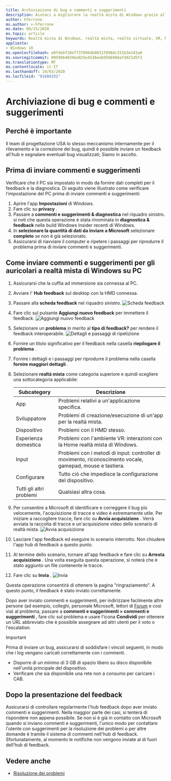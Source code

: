 ```yaml
---
title: Archiviazione di bug e commenti e suggerimenti
description: Aiutaci a migliorare la realtà mista di Windows grazie alla presentazione di commenti e suggerimenti usando le categorie corrette nell'App Hub di feedback.
author: hferrone
ms.author: v-hferrone
ms.date: 09/15/2020
ms.topic: article
keywords: Realtà mista di Windows, realtà mista, realtà virtuale, VR, MR, feedback, Hub feedback, bug
appliesto:
- Windows 10
ms.openlocfilehash: e0fdebf10ef7370964b0831f898dc151b3e243a0
ms.sourcegitcommit: 09599b4034be825e4536eeb9566968afd021d5f3
ms.translationtype: MT
ms.contentlocale: it-IT
ms.lasthandoff: 10/03/2020
ms.locfileid: "91684332"
---
```

# <a name="filing-bugs-and-feedback"></a>Archiviazione di bug e commenti e suggerimenti

## <a name="why-its-important"></a>Perché è importante

Il team di progettazione USA lo stesso meccanismo internamente per il rilevamento e la correzione dei bug, quindi è possibile inviare un feedback all'hub e segnalare eventuali bug visualizzati; Siamo in ascolto.

## <a name="before-you-file-feedback"></a>Prima di inviare commenti e suggerimenti

Verificare che il PC sia impostato in modo da fornire dati completi per il feedback e la diagnostica. Di seguito viene illustrato come verificare l'impostazione del PC prima di inviare commenti e suggerimenti:
1. Aprire l'app **Impostazioni** di Windows.
2. Fare clic su **privacy** .
3. Passare a **commenti e suggerimenti & diagnostica** nel riquadro sinistro. si noti che questa operazione è stata rinominata in **diagnostica & feedback** nelle build Windows Insider recenti di Windows.
4. In **selezionare la quantità di dati da inviare a Microsoft** selezionare **completo** se non è già selezionato.
5. Assicurarsi di riavviare il computer e ripetere i passaggi per riprodurre il problema prima di inviare commenti e suggerimenti.

## <a name="how-to-file-feedback-for-windows-mixed-reality-immersive-headsets-on-pc"></a>Come inviare commenti e suggerimenti per gli auricolari a realtà mista di Windows su PC
1. Assicurarsi che la cuffia ad immersione sia connessa al PC.
2. Avviare l' **Hub feedback** sul desktop con la HMD connessa.
3. Passare alla **scheda feedback** nel riquadro sinistro. ![Scheda feedback](images/feedback1.png) 
4. Fare clic sul pulsante **Aggiungi nuovo feedback** per immettere il feedback. ![Aggiungi nuovo feedback](images/feedback2.png)
5. Selezionare un **problema** in merito al **tipo di feedback?** per rendere il feedback interoperabile. ![Dettagli e passaggi di ripetizione](images/feedback3.png)
6. Fornire un titolo significativo per il feedback nella casella **riepilogare il problema** .
7. Fornire i dettagli e i passaggi per riprodurre il problema nella casella **fornire maggiori dettagli** .
8. Selezionare **realtà mista** come categoria superiore e quindi scegliere una sottocategoria applicabile:

   | Subcategory      | Descrizione                                                                           |
   |------------------|---------------------------------------------------------------------------------------|
   | App             | Problemi relativi a un'applicazione specifica.                                                   |
   | Sviluppatore        | Problemi di creazione/esecuzione di un'app per la realtà mista.                               |
   | Dispositivo           | Problemi con il HMD stesso.                                                           |
   | Esperienza domestica  | Problemi con l'ambiente VR: interazioni con la Home realtà mista di Windows.    |
   | Input            | Problemi con i metodi di input: controller di movimento, riconoscimento vocale, gamepad, mouse e tastiera.|
   | Configurare           | Tutto ciò che impedisce la configurazione del dispositivo.                           |
   | Tutti gli altri problemi | Qualsiasi altra cosa.                                                                        |


9. Per consentire a Microsoft di identificare e correggere il bug più velocemente, l'acquisizione di tracce e video è estremamente utile. Per iniziare a raccogliere tracce, fare clic su **Avvia acquisizione** . Verrà avviata la raccolta di tracce e un'acquisizione video dello scenario di realtà mista. ![ Avvia acquisizione](images/feedback4.png)
10. Lasciare l'app feedback ed eseguire lo scenario interrotto. Non chiudere l'app hub di feedback a questo punto.
11. Al termine dello scenario, tornare all'app feedback e fare clic su **Arresta acquisizione** . Una volta eseguita questa operazione, si noterà che è stato aggiunto un file contenente le tracce.
12. Fare clic su **Invia** . ![ Invia](images/feedback5.png)

Questa operazione consentirà di ottenere la pagina "ringraziamento". A questo punto, il feedback è stato inviato correttamente. 

Dopo aver inviato commenti e suggerimenti, per indirizzare facilmente altre persone (ad esempio, colleghi, personale Microsoft, lettori di [Forum](https://forums.hololens.com/) e così via) al problema, passare a **commenti e suggerimenti > commenti e suggerimenti** , fare clic sul problema e usare l'icona **Condividi** per ottenere un URL abbreviato che è possibile assegnare ad altri utenti per il voto o l'escalation.

> [!IMPORTANT]
> Prima di inviare un bug, assicurarsi di soddisfare i vincoli seguenti, in modo che i log vengano caricati correttamente con i commenti.
>    * Disporre di un minimo di 3 GB di spazio libero su disco disponibile nell'unità principale del dispositivo.
>    * Verificare che sia disponibile una rete non a consumo per caricare i CAB.


## <a name="after-filing-feedback"></a>Dopo la presentazione del feedback

Assicurarsi di controllare regolarmente l'hub feedback dopo aver inviato commenti e suggerimenti. Nella maggior parte dei casi, si tenterà di rispondere non appena possibile. Se non si è già in contatto con Microsoft quando si inviano commenti e suggerimenti, l'unico modo per contattare l'utente con suggerimenti per la risoluzione dei problemi o per altre domande è tramite il sistema di commenti nell'hub di feedback. Sfortunatamente, al momento le notifiche non vengono inviate al di fuori dell'hub di feedback.


## <a name="see-also"></a>Vedere anche
* [Risoluzione dei problemi](troubleshooting-windows-mixed-reality.md)

